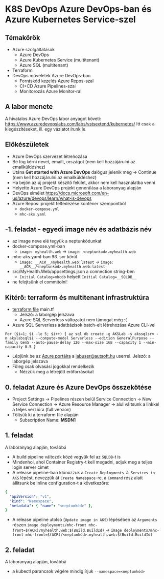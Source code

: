 # K8S DevOps Azure DevOps-ban és Azure Kubernetes Service-szel

## Témakörök

- Azure szolgáltatások
  - Azure DevOps
  - Azure Kubernetes Service (multitenant)
  - Azure SQL (multitenant)
- Terraform
- DevOps műveletek Azure DevOps-ban
  - Forráskód kezelés Azure Repos-szal
  - CI+CD Azure Pipelines-szal
  - Monitorozás Azure Monitor-ral

## A labor menete

A hivatalos Azure DevOps labor anyagot követi: https://www.azuredevopslabs.com/labs/vstsextend/kubernetes/
Itt csak a kiegészítéseket, ill. egy vázlatot írunk le.

## Előkészületek

- Azure DevOps szervezet létrehozása
- Be fog kérni nevet, emailt, országot (nem kell hozzájárulni az emailküldéshez)
- Utána **Get started with Azure DevOps** dalógus jelenik meg -> Continue (nem kell hozzájárulni az emailküldéshez)
- Ha bejön az új projekt készítő felület, akkor nem kell használatba venni
- Helyette Azure DevOps projekt generálása a laboranyag alapján
- DevOps elmélet
  https://docs.microsoft.com/en-us/azure/devops/learn/what-is-devops
- Azure Repos: projekt felfedezése konténer szempontból
  - `docker-compose.yml`
  - `mhc-aks.yaml`

## -1. feladat - egyedi image név és adatbázis név

- az image neve elé tegyük a neptunkódunkat
- docker-compose.yml-ban
  - `image: myhealth.web` -> `image: <neptunkod>.myhealth.web`
- mhc-aks.yaml-ban 93. sor körül
  - `image: __ACR__/myhealth.web:latest` -> `image: __ACR__/<neptunkod>.myhealth.web:latest`
- src/MyHealth.Web/appsettings.json a connection string-ben
  - `Initial Catalog=mhcdb` helyett `Initial Catalog=__SQLDB__`
- ne felejtsünk el commitolni!

## Kitérő: terraform és multitenant infrastruktúra

- [terraform file](https://autsoft.sharepoint.com/:f:/g/shared/AUT/EumyvuEMcWVBlSvpxxtcnL4BThMYJ8D1yyfXQQAv1DjzAQ?e=UN9eiY) main.tf
  - Jelszó: a laborgép jelszava
  - Azure SQL Serverless változatot nem támogat még :(
- Azure SQL Serverless adatbázisok batch-elt létrehozása Azure CLI-vel

```
For ($i=1; $i -le 5; $i++) { az sql db create -g AKSLab -s akssqlsrv -n akslabsql$i --compute-model Serverless --edition GeneralPurpose --family Gen5 --auto-pause-delay 120 --max-size 1GB --capacity 1 --min-capacity 0.5 }
```

- Lépjünk be az [Azure portálra](https://portal.azure.com) a labuser@autsoft.hu userrel. Jelszó: a laborgép jelszava
- Főleg csak olvasási jogokkal rendelkezik
  - Nézzük meg a létrejött erőforrásokat

## 0. feladat Azure és Azure DevOps összekötése

- Project Settings -> Pipelines részen belül Service Connection -> New Service Connection -> Azure Resource Manager -> alul váltsunk a linkkel a teljes verzióra (full version)
- Töltsük ki a terraform file alapján
  - Subscription Name: **MSDN1**

## 1. feladat

A laboranyag alapján, továbbá

- A build pipeline változók közé vegyük fel az `SQLDB`-t is
- Mindenhol, ahol Container Registry-t kell megadni, adjuk meg a teljes login server címet
- A release pipeline-ban klónozzuk a `Create Deployments & Services in AKS` lépést, nevezzük át `Create Namespace`-re, a `Command` rész alatt állítsunk be inline configuration-t a következőre:

```yaml
{
  "apiVersion": "v1",
  "kind": "Namespace",
  "metadata": { "name": "<neptunkód>" },
}
```

- A release pipeline utolsó (`Update image in AKS`) lépésében az `Arguments` részen `image deployments/mhc-front mhc-front=$(ACR)/myhealth.web:$(Build.BuildId)` -> `image deployments/mhc-front mhc-front=$(ACR)/<neptunkód>.myhealth.web:$(Build.BuildId)`

## 2. feladat

A laboranyag alapján, továbbá

- a kubectl parancsok végére mindig írjuk `--namespace=<neptunkód>`

